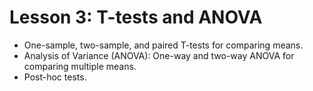 # Lesson 3: T-tests and ANOVA

* One-sample, two-sample, and paired T-tests for comparing means.
* Analysis of Variance (ANOVA): One-way and two-way ANOVA for comparing multiple means.
* Post-hoc tests.
